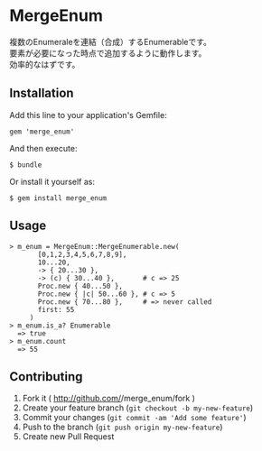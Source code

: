 # MergeEnum

複数のEnumeraleを連結（合成）するEnumerableです。  
要素が必要になった時点で追加するように動作します。  
効率的なはずです。

## Installation

Add this line to your application's Gemfile:

    gem 'merge_enum'

And then execute:

    $ bundle

Or install it yourself as:

    $ gem install merge_enum

## Usage

    > m_enum = MergeEnum::MergeEnumerable.new(
           [0,1,2,3,4,5,6,7,8,9],
           10...20,
           -> { 20...30 },
           -> (c) { 30...40 },       # c => 25
           Proc.new { 40...50 },
           Proc.new { |c| 50...60 }, # c => 5
           Proc.new { 70...80 },     # => never called
           first: 55
         )
    > m_enum.is_a? Enumerable
      => true
    > m_enum.count
      => 55

## Contributing

1. Fork it ( http://github.com/<my-github-username>/merge_enum/fork )
2. Create your feature branch (`git checkout -b my-new-feature`)
3. Commit your changes (`git commit -am 'Add some feature'`)
4. Push to the branch (`git push origin my-new-feature`)
5. Create new Pull Request
